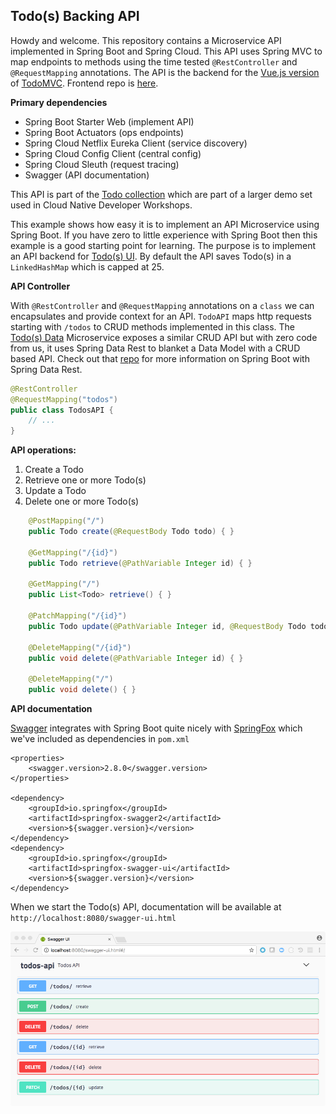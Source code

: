 ## Todo(s) Backing API

Howdy and welcome.  This repository contains a Microservice API implemented in Spring Boot and Spring Cloud.  This API uses Spring MVC to map endpoints to methods using the time tested ``@RestController`` and ``@RequestMapping`` annotations.  The API is the backend for the [Vue.js version](http://todomvc.com/examples/vue/) of [TodoMVC](http://todomvc.com/).  Frontend repo is [here](https://github.com/corbtastik/todos-ui).

**Primary dependencies**

* Spring Boot Starter Web (implement API)
* Spring Boot Actuators (ops endpoints)
* Spring Cloud Netflix Eureka Client (service discovery)
* Spring Cloud Config Client (central config)
* Spring Cloud Sleuth (request tracing)
* Swagger (API documentation)

This API is part of the [Todo collection](https://github.com/corbtastik/todo-ecosystem) which are part of a larger demo set used in Cloud Native Developer Workshops.

This example shows how easy it is to implement an API Microservice using Spring Boot.  If you have zero to little experience with Spring Boot then this example is a good starting point for learning.  The purpose is to implement an API backend for [Todo(s) UI](https://github.com/corbtastik/todos-ui).  By default the API saves Todo(s) in a ``LinkedHashMap`` which is capped at 25.

**API Controller**

With ``@RestController`` and ``@RequestMapping`` annotations on a ``class`` we can encapsulates and provide context for an API.  ``TodoAPI`` maps http requests starting with `/todos` to CRUD methods implemented in this class.  The [Todo(s) Data](https://github.com/corbtastik/todos-data) Microservice exposes a similar CRUD API but with zero code from us, it uses Spring Data Rest to blanket a Data Model with a CRUD based API.  Check out that [repo](https://github.com/corbtastik/todos-data) for more information on Spring Boot with Spring Data Rest.

```java
@RestController
@RequestMapping("todos")
public class TodosAPI {
    // ...
}
```

**API operations:**

1. Create a Todo
2. Retrieve one or more Todo(s)
3. Update a Todo
4. Delete one or more Todo(s)

```java
    @PostMapping("/")
    public Todo create(@RequestBody Todo todo) { }

    @GetMapping("/{id}")
    public Todo retrieve(@PathVariable Integer id) { }

    @GetMapping("/")
    public List<Todo> retrieve() { }

    @PatchMapping("/{id}")
    public Todo update(@PathVariable Integer id, @RequestBody Todo todo) { }    

    @DeleteMapping("/{id}")
    public void delete(@PathVariable Integer id) { }

    @DeleteMapping("/")
    public void delete() { }
```

**API documentation**

[Swagger](https://swagger.io/) integrates with Spring Boot quite nicely with [SpringFox](http://springfox.github.io/springfox/) which we've included as dependencies in ``pom.xml``

```
<properties>
    <swagger.version>2.8.0</swagger.version>
</properties>

<dependency>
    <groupId>io.springfox</groupId>
    <artifactId>springfox-swagger2</artifactId>
    <version>${swagger.version}</version>
</dependency>
<dependency>
    <groupId>io.springfox</groupId>
    <artifactId>springfox-swagger-ui</artifactId>
    <version>${swagger.version}</version>
</dependency>
```

When we start the Todo(s) API, documentation will be available at ``http://localhost:8080/swagger-ui.html``

<p align="center">
    <img src="https://github.com/corbtastik/todos-images/raw/master/todos-api/todos-api-swagger.png">
</p>

